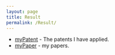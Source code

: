 ```yaml
---
layout: page
title: Result
permalink: /Result/
---
```


<ul>
	<li><a href="patent">myPatent</a> - The patents I have applied.</li>
	<li><a href="paper">myPaper</a> - my papers.</li>
</ul>